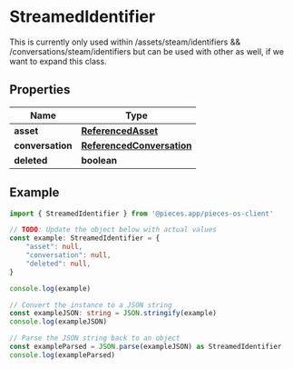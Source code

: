 
# StreamedIdentifier

This is currently only used within /assets/steam/identifiers && /conversations/steam/identifiers but can be used with other as well, if we want to expand this class.

## Properties

Name | Type
------------ | -------------
**asset** | [**ReferencedAsset**](ReferencedAsset)
**conversation** | [**ReferencedConversation**](ReferencedConversation)
**deleted** | **boolean**

## Example

```typescript
import { StreamedIdentifier } from '@pieces.app/pieces-os-client'

// TODO: Update the object below with actual values
const example: StreamedIdentifier = {
    "asset": null,
    "conversation": null,
    "deleted": null,
}

console.log(example)

// Convert the instance to a JSON string
const exampleJSON: string = JSON.stringify(example)
console.log(exampleJSON)

// Parse the JSON string back to an object
const exampleParsed = JSON.parse(exampleJSON) as StreamedIdentifier
console.log(exampleParsed)
```


